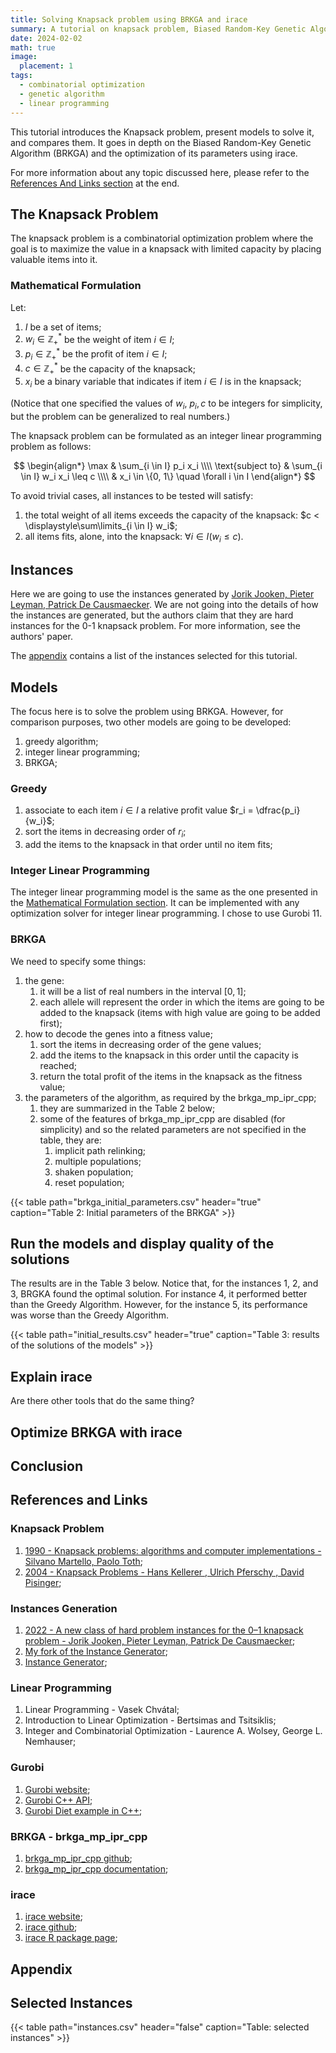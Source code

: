 ```yaml
---
title: Solving Knapsack problem using BRKGA and irace
summary: A tutorial on knapsack problem, Biased Random-Key Genetic Algorithm (BRKGA) and irace
date: 2024-02-02
math: true
image:
  placement: 1
tags:
  - combinatorial optimization
  - genetic algorithm
  - linear programming
---
```


This tutorial introduces the Knapsack problem, present models to solve it, and compares them. It goes in depth on the Biased Random-Key Genetic Algorithm (BRKGA) and the optimization of its parameters using irace.

For more information about any topic discussed here, please refer to the [References And Links section](#references-and-links) at the end.

## The Knapsack Problem

The knapsack problem is a combinatorial optimization problem where the goal is to maximize the value in a knapsack with limited capacity by placing valuable items into it.

### Mathematical Formulation

Let:

1. $I$ be a set of items;
2. $w_i \in \mathbb{Z}^*_+$ be the weight of item $i \in I$;
3. $p_i \in \mathbb{Z}^*_+$ be the profit of item $i \in I$;
4. $c \in \mathbb{Z}^*_+$ be the capacity of the knapsack;
5. $x_i$ be a binary variable that indicates if item $i \in I$ is in the knapsack;

(Notice that one specified the values of $w_i$, $p_i, c$ to be integers for simplicity, but the problem can be generalized to real numbers.)

The knapsack problem can be formulated as an integer linear programming problem as follows:

$$
\begin{align*}
    \max & \sum_{i \in I} p_i x_i \\\\
    \text{subject to} & \sum_{i \in I} w_i x_i \leq c \\\\
    & x_i \in \{0, 1\} \quad \forall i \in I
\end{align*}
$$

To avoid trivial cases, all instances to be tested will satisfy:

1. the total weight of all items exceeds the capacity of the knapsack: $c < \displaystyle\sum\limits_{i \in I} w_i$;
2. all items fits, alone, into the knapsack: $\forall i \in I \left(w_i \leq c\right)$.

## Instances

Here we are going to use the instances generated by [Jorik Jooken, Pieter Leyman, Patrick De Causmaecker](#instances-generation). We are not going into the details of how the instances are generated, but the authors claim that they are hard instances for the 0-1 knapsack problem. For more information, see the authors' paper.

The [appendix](#selected-instances) contains a list of the instances selected for this tutorial.

## Models

The focus here is to solve the problem using BRKGA. However, for comparison purposes, two other models are going to be developed:

1. greedy algorithm;
2. integer linear programming;
3. BRKGA;

### Greedy

1. associate to each item $i \in I$ a relative profit value $r_i = \dfrac{p_i}{w_i}$;
2. sort the items in decreasing order of $r_i$;
3. add the items to the knapsack in that order until no item fits;

### Integer Linear Programming

The integer linear programming model is the same as the one presented in the [Mathematical Formulation section](#mathematical-formulation). It can be implemented with any optimization solver for integer linear programming. I chose to use Gurobi 11.

### BRKGA

We need to specify some things:

1. the gene:
   1. it will be a list of real numbers in the interval $[0, 1]$;
   2. each allele will represent the order in which the items are going to be added to the knapsack (items with high value are going to be added first);
2. how to decode the genes into a fitness value;
   1. sort the items in decreasing order of the gene values;
   2. add the items to the knapsack in this order until the capacity is reached;
   3. return the total profit of the items in the knapsack as the fitness value;
3. the parameters of the algorithm, as required by the brkga_mp_ipr_cpp;
   1. they are summarized in the Table 2 below;
   2. some of the features of brkga_mp_ipr_cpp are disabled (for simplicity) and so the related parameters are not specified in the table, they are:
      1. implicit path relinking;
      2. multiple populations;
      3. shaken population;
      4. reset population;

{{< table path="brkga_initial_parameters.csv" header="true" caption="Table 2: Initial parameters of the BRKGA" >}}

## Run the models and display quality of the solutions

The results are in the Table 3 below. Notice that, for the instances 1, 2, and 3, BRGKA found the optimal solution. For instance 4, it performed better than the Greedy Algorithm. However, for the instance 5, its performance was worse than the Greedy Algorithm.

{{< table path="initial_results.csv" header="true" caption="Table 3: results of the solutions of the models" >}}

## Explain irace

Are there other tools that do the same thing?

## Optimize BRKGA with irace

## Conclusion

## References and Links

### Knapsack Problem

1. [1990 - Knapsack problems: algorithms and computer implementations - Silvano Martello, Paolo Toth](https://dl.acm.org/doi/book/10.5555/98124);
2. [2004 - Knapsack Problems - Hans Kellerer , Ulrich Pferschy , David Pisinger](https://link.springer.com/book/10.1007/978-3-540-24777-7);

### Instances Generation

1. [2022 - A new class of hard problem instances for the 0–1 knapsack problem - Jorik Jooken, Pieter Leyman, Patrick De Causmaecker](https://doi.org/10.1016/j.ejor.2021.12.009);
2. [My fork of the Instance Generator](https://github.com/lucasguesserts/knapsackProblemInstances);
3. [Instance Generator](https://github.com/JorikJooken/knapsackProblemInstances);

### Linear Programming

1. Linear Programming - Vasek Chvátal;
2. Introduction to Linear Optimization - Bertsimas and Tsitsiklis;
3. Integer and Combinatorial Optimization - Laurence A. Wolsey, George L. Nemhauser;

### Gurobi

1. [Gurobi website](https://www.gurobi.com/);
2. [Gurobi C++ API](https://www.gurobi.com/documentation/11.0/refman/cpp_api_details.html);
3. [Gurobi Diet example in C++](https://www.gurobi.com/documentation/current/examples/diet_cpp_cpp.html);

### BRKGA - brkga_mp_ipr_cpp

1. [brkga_mp_ipr_cpp github](https://github.com/ceandrade/brkga_mp_ipr_cpp/);
2. [brkga_mp_ipr_cpp documentation](https://ceandrade.github.io/brkga_mp_ipr_cpp/);

### irace

1. [irace website](https://mlopez-ibanez.github.io/irace/);
2. [irace github](https://github.com/MLopez-Ibanez/irace);
3. [irace R package page](https://www.rdocumentation.org/packages/irace/versions/3.5);

## Appendix

## Selected Instances

{{< table path="instances.csv" header="false" caption="Table: selected instances" >}}
